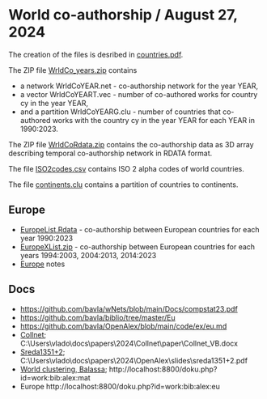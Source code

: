 # World co-authorship / August 27, 2024

The creation of the files is desribed in [countries.pdf](countries.pdf).

The ZIP file [WrldCo_years.zip](WrldCo_years.zip) contains
  - a network WrldCoYEAR.net - co-authorship network for the year YEAR,
  - a vector WrldCoYEART.vec - number of co-authored works for country cy in the year YEAR,
  - and a partition WrldCoYEARG.clu - number of countries that co-authored works with the country cy in the year YEAR
for each YEAR in 1990:2023.

The ZIP file [WrldCoRdata.zip](WrldCoRdata.zip) contains the co-authorship data as 3D array describing temporal co-authorship network in RDATA format.

The file [ISO2codes.csv](ISO2codes.csv) contains ISO 2 alpha codes of world countries.

The file [continents.clu](continents.clu) contains a partition of countries to continents.

## Europe

  - [EuropeList.Rdata](EuropeList.Rdata) - co-authorship between European countries for each year 1990:2023
  - [EuropeXList.zip](EuropeXList.zip) - co-authorship between European countries for each years 1994:2003, 2004:2013, 2014:2023
  - [Europe](Eu.md) notes

## Docs

  - https://github.com/bavla/wNets/blob/main/Docs/compstat23.pdf
  - https://github.com/bavla/biblio/tree/master/Eu
  - https://github.com/bavla/OpenAlex/blob/main/code/ex/eu.md
  - [Collnet](https://github.com/bavla/OpenAlex/blob/main/docs/WorldCoAu.pdf); C:\Users\vlado\docs\papers\2024\Collnet\paper\Collnet_VB.docx
  - [Sreda1351+2](https://github.com/bavla/OpenAlex/blob/main/docs/sreda1351%2B2.pdf); C:\Users\vlado\docs\papers\2024\OpenAlex\slides\sreda1351+2.pdf
  - [World clustering, Balassa](https://github.com/bavla/OpenAlex/blob/main/Countries/World%20clustering.pdf);  http://localhost:8800/doku.php?id=work:bib:alex:mat
  - Europe http://localhost:8800/doku.php?id=work:bib:alex:eu

